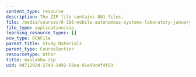 ```yaml
---
content_type: resource
description: The ZIP file contains 801 files.
file: /media/courses/6-186-mobile-autonomous-systems-laboratory-january-iap-2005/9d71292d2743149258ea91e69c4f4f83_maslabhw.zip
file_type: application/zip
learning_resource_types: []
ocw_type: OCWFile
parent_title: Study Materials
parent_type: CourseSection
resourcetype: Other
title: maslabhw.zip
uid: 9d71292d-2743-1492-58ea-91e69c4f4f83
---
```

